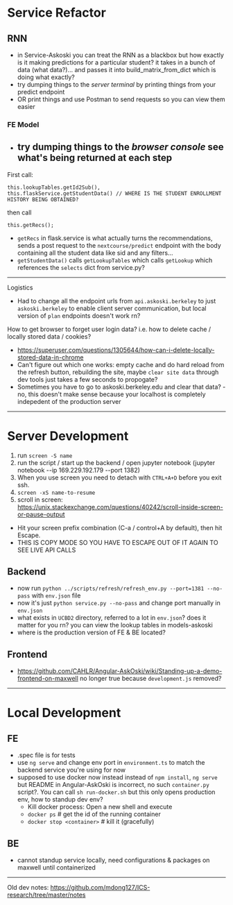# Service Refactor

## RNN 

- in Service-Askoski you can treat the RNN as a blackbox but how exactly is it making predictions for a particular student?  it takes in a bunch of data (what data?)... and passes it into build_matrix_from_dict which is doing what exactly?  
- try dumping things to the *server terminal* by printing things from your predict endpoint  
- OR print things and use Postman to send requests so you can view them easier

### FE Model 

- try dumping things to the *browser console* see what's being returned at each step
    - 
First call: 
```
this.lookupTables.getId2Sub(),
this.flaskService.getStudentData() // WHERE IS THE STUDENT ENROLLMENT HISTORY BEING OBTAINED? 
``` 
then call 
```
this.getRecs();
```

- `getRecs` in flask.service is what actually turns the recommendations, sends a post request to the `nextcourse/predict` endpoint with the body containing all the student data like sid and any filters...
- `getStudentData()` calls `getLookupTables` which calls `getLookup` which references the `selects` dict from service.py?

--- 

Logistics 

- Had to change all the endpoint urls from `api.askoski.berkeley` to just `askoski.berkeley`  to enable client server communication, but local version of `plan` endpoints doesn't work rn? 

How to get browser to forget user login data?  i.e. how to delete cache / locally stored data / cookies? 

- https://superuser.com/questions/1305644/how-can-i-delete-locally-stored-data-in-chrome
- Can't figure out which one works: empty cache and do hard reload from the refresh button, rebuilding the site,  maybe `clear site data` through dev tools just takes a few seconds to propogate?
- Sometimes you have to go to askoski.berkeley.edu and clear that data? - no, this doesn't make sense because your localhost is completely indepedent of the production server

---

# Server Development

1. run `screen -S name`
1. run the script / start up the backend / open jupyter notebook (jupyter notebook --ip 169.229.192.179 --port 1382)
1. When you use screen you need to detach with `CTRL+A+D` before you exit ssh. 
1. `screen -xS name-to-resume`
1. scroll in screen: https://unix.stackexchange.com/questions/40242/scroll-inside-screen-or-pause-output

- Hit your screen prefix combination (C-a / control+A by default), then hit Escape.
- THIS IS COPY MODE SO YOU HAVE TO ESCAPE OUT OF IT AGAIN TO SEE LIVE API CALLS 

## Backend

- now run `python ../scripts/refresh/refresh_env.py --port=1381 --no-pass` with `env.json` file
- now it's just `python service.py --no-pass` and change port manually in `env.json`
- what exists in `UCBD2` directory, referred to a lot in `env.json`?  does it matter for you rn?  you can view the lookup tables in models-askoski
- where is the production version of FE & BE located?

## Frontend

- https://github.com/CAHLR/Angular-AskOski/wiki/Standing-up-a-demo-frontend-on-maxwell no longer true because `development.js` removed? 

---

# Local Development

## FE 

- .spec file is for tests
- use `ng serve` and change env port in `environment.ts` to match the backend service you're using for now 
- supposed to use docker now instead instead of `npm install`, `ng serve` but README in Angular-AskOski is incorrect, no such `container.py` script?.  You can call `sh run-docker.sh` but this only opens production env, how to standup dev env? 
    - Kill docker process: Open a new shell and execute
    - `docker ps` # get the id of the running container
    - `docker stop <container>` # kill it (gracefully)

## BE 

- cannot standup service locally, need configurations & packages on maxwell until containerized 

--- 

Old dev notes: https://github.com/mdong127/ICS-research/tree/master/notes